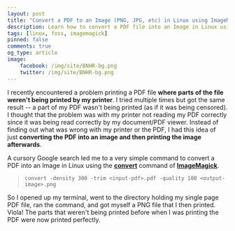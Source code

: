 ```yaml
---
layout: post
title: "Convert a PDF to an Image (PNG, JPG, etc) in Linux using ImageMagick"
description: Learn how to convert a PDF file into an Image in Linux using ImageMagick's convert funtion.
tags: [linux, foss, imagemagick]
pinned: false
comments: true
og_type: article
image:
    facebook: /img/site/BNHR-bg.png
    twitter: /img/site/BNHR-bg.png
---
```


I recently encountered a problem printing a PDF file **where parts of the file weren't being printed by my printer**. I tried multiple times but got the same result -- a part of my PDF wasn't being printed (as if it was being censored). I thought that the problem was with my printer not reading my PDF correctly since it was being read correctly by my document/PDF viewer. Instead of finding out what was wrong with my printer or the PDF, I had this idea of just **converting the PDF into an image and then printing the image afterwards**.

A cursory Google search led me to a very simple command to convert a PDF into an Image in Linux using the [**convert**](https://imagemagick.org/script/convert.php) command of [**ImageMagick**](https://imagemagick.org/).

>
>```shell
>convert -density 300 -trim <input-pdf>.pdf -quality 100 <output-image>.png
>```
>

So I opened up my terminal, went to the directory holding my single page PDF file, ran the command, and got myself a PNG file that I then printed. Viola! The parts that weren't being printed before when I was printing the PDF were now printed perfectly.
